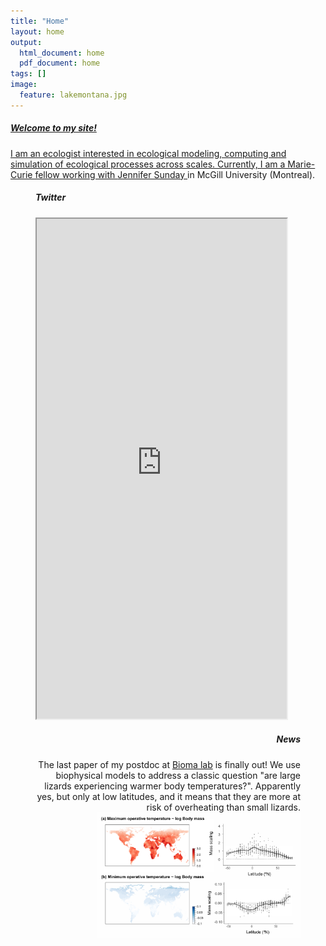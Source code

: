 ```yaml
---
title: "Home"
layout: home
output:
  html_document: home
  pdf_document: home
tags: []
image:
  feature: lakemontana.jpg
---
```

<div class="tiles">
    <a href="/research/">
      <h5>Welcome to my site!</h5>
      I am an ecologist interested in ecological modeling, computing and simulation of ecological processes across scales.
      Currently, I am a Marie-Curie fellow working with <a href="http://jennsunday.weebly.com/"> Jennifer Sunday </a> in McGill University (Montreal).
    </a>
</div>

<figure class = "half">
  <div align = "left"  class="tiles">
   <h5>Twitter</h5>
      <iframe style="width: 400px; height: 800px;" src="https://jrubalcaba.github.io/twitter-embed/" width="300" height="150">
      </iframe>
    </div>
  <div align = "right" class="tiles">
    <h5>News</h5>
    The last paper of my postdoc at <a href=""> Bioma lab</a> is finally out! We use biophysical models to address a classic question "are large lizards experiencing warmer body temperatures?". Apparently yes, but only at low latitudes, and it means that they are more at risk of overheating than small lizards. 
    <a href="https://besjournals.onlinelibrary.wiley.com/doi/abs/10.1111/1365-2656.13181"> 
      <img height="200px" src="/images/news/rubalcaba&olalla_tarraga2020.png">
    </a>
  </div>
</figure>


